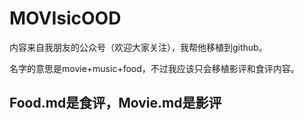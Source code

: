 # MOVIsicOOD

内容来自我朋友的公众号（欢迎大家关注），我帮他移植到github。

名字的意思是movie+music+food，不过我应该只会移植影评和食评内容。

## Food.md是食评，Movie.md是影评

